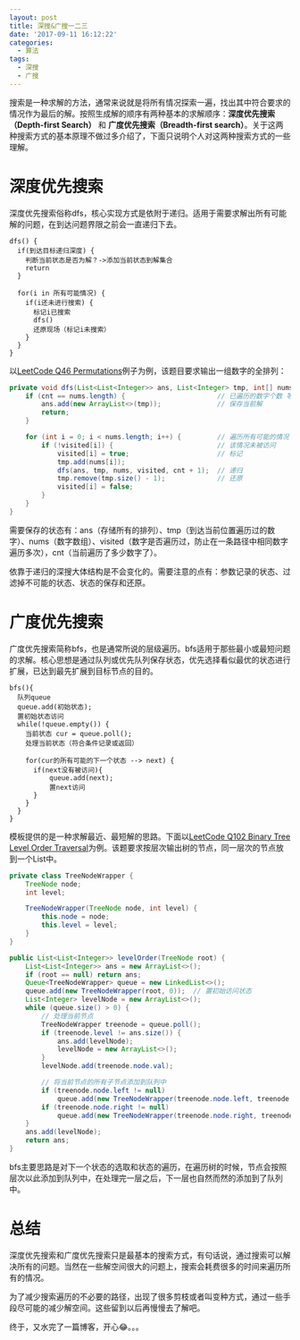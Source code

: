 ```yaml
---
layout: post
title: 深搜&广搜一二三
date: '2017-09-11 16:12:22'
categories:
  - 算法
tags:
  - 深搜
  - 广搜
---
```


搜索是一种求解的方法，通常来说就是将所有情况探索一遍，找出其中符合要求的情况作为最后的解。按照生成解的顺序有两种基本的求解顺序：**深度优先搜索（Depth-first Search）** 和 __广度优先搜索（Breadth-first search）__。关于这两种搜索方式的基本原理不做过多介绍了，下面只说明个人对这两种搜索方式的一些理解。

# 深度优先搜索

深度优先搜索俗称dfs，核心实现方式是依附于递归。适用于需要求解出所有可能解的问题，在到达问题界限之前会一直递归下去。

```
dfs() {
  if(到达目标递归深度) {
    判断当前状态是否为解？->添加当前状态到解集合
    return
  }

  for(i in 所有可能情况) {
    if(i还未进行搜索) {
      标记i已搜索
      dfs()
      还原现场（标记i未搜索）
    }
  }
}
```

以[LeetCode Q46 Permutations](https://leetcode.com/problems/permutations/description/)例子为例，该题目要求输出一组数字的全排列：

```java
private void dfs(List<List<Integer>> ans, List<Integer> tmp, int[] nums, boolean[] visited, int cnt) {
    if (cnt == nums.length) {                       // 已遍历的数字个数 等于 所有数字的个数
        ans.add(new ArrayList<>(tmp));              // 保存当前解
        return;
    }

    for (int i = 0; i < nums.length; i++) {         // 遍历所有可能的情况
        if (!visited[i]) {                          // 该情况未被访问
            visited[i] = true;                      // 标记
            tmp.add(nums[i]);
            dfs(ans, tmp, nums, visited, cnt + 1);  // 递归
            tmp.remove(tmp.size() - 1);             // 还原
            visited[i] = false;
        }
    }
}
```

需要保存的状态有：ans（存储所有的排列）、tmp（到达当前位置遍历过的数字）、nums（数字数组）、visited（数字是否遍历过，防止在一条路径中相同数字遍历多次），cnt（当前遍历了多少数字了）。

依靠于递归的深搜大体结构是不会变化的。需要注意的点有：参数记录的状态、过滤掉不可能的状态、状态的保存和还原。

# 广度优先搜索

广度优先搜索简称bfs，也是通常所说的层级遍历。bfs适用于那些最小或最短问题的求解。核心思想是通过队列或优先队列保存状态，优先选择看似最优的状态进行扩展，已达到最先扩展到目标节点的目的。

```
bfs(){
  队列queue
  queue.add(初始状态);
  置初始状态访问
  while(!queue.empty()) {
    当前状态 cur = queue.poll();
    处理当前状态（符合条件记录或返回）

    for(cur的所有可能的下一个状态 --> next) {
      if(next没有被访问){
          queue.add(next);
          置next访问
      }
    }
  }
}

```

模板提供的是一种求解最近、最短解的思路。下面以[LeetCode Q102 Binary Tree Level Order Traversal](https://leetcode.com/problems/binary-tree-level-order-traversal/description/)为例。该题要求按层次输出树的节点，同一层次的节点放到一个List中。

```java
private class TreeNodeWrapper {
    TreeNode node;
    int level;

    TreeNodeWrapper(TreeNode node, int level) {
        this.node = node;
        this.level = level;
    }
}

public List<List<Integer>> levelOrder(TreeNode root) {
    List<List<Integer>> ans = new ArrayList<>();
    if (root == null) return ans;
    Queue<TreeNodeWrapper> queue = new LinkedList<>();
    queue.add(new TreeNodeWrapper(root, 0));  // 置初始访问状态
    List<Integer> levelNode = new ArrayList<>();
    while (queue.size() > 0) {
        // 处理当前节点
        TreeNodeWrapper treenode = queue.poll();
        if (treenode.level != ans.size()) {
            ans.add(levelNode);
            levelNode = new ArrayList<>();
        }
        levelNode.add(treenode.node.val);

        // 将当前节点的所有子节点添加到队列中
        if (treenode.node.left != null)
            queue.add(new TreeNodeWrapper(treenode.node.left, treenode.level + 1));
        if (treenode.node.right != null)
            queue.add(new TreeNodeWrapper(treenode.node.right, treenode.level + 1));
    }
    ans.add(levelNode);
    return ans;
}
```

bfs主要思路是对下一个状态的选取和状态的遍历，在遍历树的时候，节点会按照层次以此添加到队列中，在处理完一层之后，下一层也自然而然的添加到了队列中。

# 总结

深度优先搜索和广度优先搜索只是最基本的搜索方式，有句话说，通过搜索可以解决所有的问题。当然在一些解空间很大的问题上，搜索会耗费很多的时间来遍历所有的情况。

为了减少搜索遍历的不必要的路径，出现了很多剪枝或者叫变种方式，通过一些手段尽可能的减少解空间。这些留到以后再慢慢去了解吧。

终于，又水完了一篇博客，开心:joy:。。。